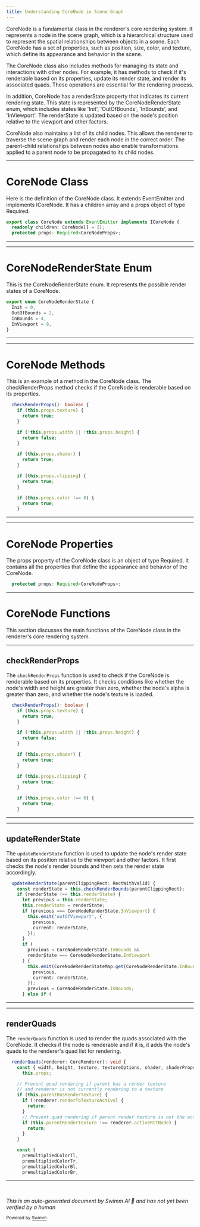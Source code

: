```yaml
---
title: Understanding CoreNode in Scene Graph
---
```

CoreNode is a fundamental class in the renderer's core rendering system. It represents a node in the scene graph, which is a hierarchical structure used to represent the spatial relationships between objects in a scene. Each CoreNode has a set of properties, such as position, size, color, and texture, which define its appearance and behavior in the scene.

The CoreNode class also includes methods for managing its state and interactions with other nodes. For example, it has methods to check if it's renderable based on its properties, update its render state, and render its associated quads. These operations are essential for the rendering process.

In addition, CoreNode has a renderState property that indicates its current rendering state. This state is represented by the CoreNodeRenderState enum, which includes states like 'Init', 'OutOfBounds', 'InBounds', and 'InViewport'. The renderState is updated based on the node's position relative to the viewport and other factors.

CoreNode also maintains a list of its child nodes. This allows the renderer to traverse the scene graph and render each node in the correct order. The parent-child relationships between nodes also enable transformations applied to a parent node to be propagated to its child nodes.

<SwmSnippet path="/src/core/CoreNode.ts" line="238">

---

# CoreNode Class

Here is the definition of the CoreNode class. It extends EventEmitter and implements ICoreNode. It has a children array and a props object of type Required<CoreNodeProps>.

```typescript
export class CoreNode extends EventEmitter implements ICoreNode {
  readonly children: CoreNode[] = [];
  protected props: Required<CoreNodeProps>;
```

---

</SwmSnippet>

<SwmSnippet path="/src/core/CoreNode.ts" line="59">

---

# CoreNodeRenderState Enum

This is the CoreNodeRenderState enum. It represents the possible render states of a CoreNode.

```typescript
export enum CoreNodeRenderState {
  Init = 0,
  OutOfBounds = 2,
  InBounds = 4,
  InViewport = 8,
}
```

---

</SwmSnippet>

<SwmSnippet path="/src/core/CoreNode.ts" line="644">

---

# CoreNode Methods

This is an example of a method in the CoreNode class. The checkRenderProps method checks if the CoreNode is renderable based on its properties.

```typescript
  checkRenderProps(): boolean {
    if (this.props.texture) {
      return true;
    }

    if (!this.props.width || !this.props.height) {
      return false;
    }

    if (this.props.shader) {
      return true;
    }

    if (this.props.clipping) {
      return true;
    }

    if (this.props.color !== 0) {
      return true;
    }

```

---

</SwmSnippet>

<SwmSnippet path="/src/core/CoreNode.ts" line="240">

---

# CoreNode Properties

The props property of the CoreNode class is an object of type Required<CoreNodeProps>. It contains all the properties that define the appearance and behavior of the CoreNode.

```typescript
  protected props: Required<CoreNodeProps>;
```

---

</SwmSnippet>

# CoreNode Functions

This section discusses the main functions of the CoreNode class in the renderer's core rendering system.

<SwmSnippet path="/src/core/CoreNode.ts" line="644">

---

## checkRenderProps

The `checkRenderProps` function is used to check if the CoreNode is renderable based on its properties. It checks conditions like whether the node's width and height are greater than zero, whether the node's alpha is greater than zero, and whether the node's texture is loaded.

```typescript
  checkRenderProps(): boolean {
    if (this.props.texture) {
      return true;
    }

    if (!this.props.width || !this.props.height) {
      return false;
    }

    if (this.props.shader) {
      return true;
    }

    if (this.props.clipping) {
      return true;
    }

    if (this.props.color !== 0) {
      return true;
    }

```

---

</SwmSnippet>

<SwmSnippet path="/src/core/CoreNode.ts" line="732">

---

## updateRenderState

The `updateRenderState` function is used to update the node's render state based on its position relative to the viewport and other factors. It first checks the node's render bounds and then sets the render state accordingly.

```typescript
  updateRenderState(parentClippingRect: RectWithValid) {
    const renderState = this.checkRenderBounds(parentClippingRect);
    if (renderState !== this.renderState) {
      let previous = this.renderState;
      this.renderState = renderState;
      if (previous === CoreNodeRenderState.InViewport) {
        this.emit('outOfViewport', {
          previous,
          current: renderState,
        });
      }
      if (
        previous < CoreNodeRenderState.InBounds &&
        renderState === CoreNodeRenderState.InViewport
      ) {
        this.emit(CoreNodeRenderStateMap.get(CoreNodeRenderState.InBounds)!, {
          previous,
          current: renderState,
        });
        previous = CoreNodeRenderState.InBounds;
      } else if (
```

---

</SwmSnippet>

<SwmSnippet path="/src/core/CoreNode.ts" line="940">

---

## renderQuads

The `renderQuads` function is used to render the quads associated with the CoreNode. It checks if the node is renderable and if it is, it adds the node's quads to the renderer's quad list for rendering.

```typescript
  renderQuads(renderer: CoreRenderer): void {
    const { width, height, texture, textureOptions, shader, shaderProps, rtt } =
      this.props;

    // Prevent quad rendering if parent has a render texture
    // and renderer is not currently rendering to a texture
    if (this.parentHasRenderTexture) {
      if (!renderer.renderToTextureActive) {
        return;
      }
      // Prevent quad rendering if parent render texture is not the active render texture
      if (this.parentRenderTexture !== renderer.activeRttNode) {
        return;
      }
    }

    const {
      premultipliedColorTl,
      premultipliedColorTr,
      premultipliedColorBl,
      premultipliedColorBr,
```

---

</SwmSnippet>

&nbsp;

*This is an auto-generated document by Swimm AI 🌊 and has not yet been verified by a human*

<SwmMeta version="3.0.0" repo-id="Z2l0aHViJTNBJTNBcmVuZGVyZXIlM0ElM0FTd2ltbS1EZW1v" repo-name="renderer" doc-type="overview"><sup>Powered by [Swimm](/)</sup></SwmMeta>
